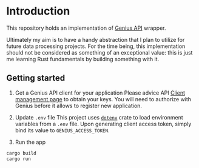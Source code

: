 # Introduction

This repository holds an implementation of [Genius API](https://docs.genius.com/#/getting-started-h1) wrapper.

Ultimately my aim is to have a handy abstraction that I plan to utilize for future data processing projects. For the time being, this implementation should not be considered as something of an exceptional value: this is just me learning Rust fundamentals by building something with it.

## Getting started

1. Get a Genius API client for your application
Please advice API [Client management page](https://genius.com/api-clients) to obtain your keys. You will need to authorize with Genius before it allows to register new application.

2. Update `.env` file
This project uses [`dotenv`](https://crates.io/crates/dotenv) crate to load environment variables from a `.env` file. Upon generating client access token, simply bind its value to `GENIUS_ACCESS_TOKEN`.

3. Run the app

```bash
cargo build
cargo run
```